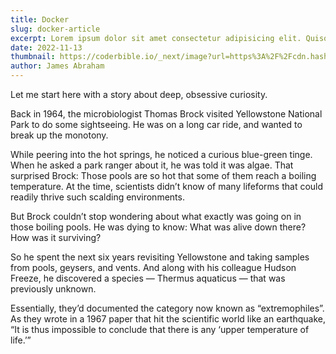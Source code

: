 ```yaml
---
title: Docker
slug: docker-article
excerpt: Lorem ipsum dolor sit amet consectetur adipisicing elit. Quisquam voluptate, quae, quod, voluptates quibusdam voluptatibus quidem voluptatum quos quia quas nesciunt. Quisquam, quae. Quisquam, quae. Quisquam, quae. Quisquam, quae.
date: 2022-11-13
thumbnail: https://coderbible.io/_next/image?url=https%3A%2F%2Fcdn.hashnode.com%2Fres%2Fhashnode%2Fimage%2Fupload%2Fv1671208514244%2F1IqaKTbx4.jpeg%3Fw%3D1600%26h%3D840%26fit%3Dcrop%26crop%3Dentropy%26auto%3Dcompress%2Cformat%26format%3Dwebp&w=1920&q=75
author: James Abraham
---
```


Let me start here with a story about deep, obsessive curiosity.

Back in 1964, the microbiologist Thomas Brock visited Yellowstone National Park to do some sightseeing. He was on a long car ride, and wanted to break up the monotony.

While peering into the hot springs, he noticed a curious blue-green tinge. When he asked a park ranger about it, he was told it was algae. That surprised Brock: Those pools are so hot that some of them reach a boiling temperature. At the time, scientists didn’t know of many lifeforms that could readily thrive such scalding environments.

But Brock couldn’t stop wondering about what exactly was going on in those boiling pools. He was dying to know: What was alive down there? How was it surviving?

So he spent the next six years revisiting Yellowstone and taking samples from pools, geysers, and vents. And along with his colleague Hudson Freeze, he discovered a species — Thermus aquaticus — that was previously unknown.

Essentially, they’d documented the category now known as “extremophiles”. As they wrote in a 1967 paper that hit the scientific world like an earthquake, “It is thus impossible to conclude that there is any ‘upper temperature of life.’”
